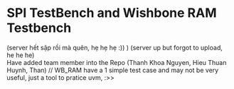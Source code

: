 # SPI TestBench and Wishbone RAM Testbench   
(server hết sập rồi mà quên, hẹ hẹ hẹ :)) ) (server up but forgot to upload, he he he)  
Have added team member into the Repo (Thanh Khoa Nguyen, Hieu Thuan Huynh, Than)  //
WB_RAM have a 1 simple test case and may not be very useful, just a tool to pratice uvm, :>>
